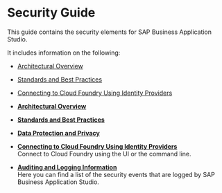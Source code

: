 <!-- loio7b2bdd5e38e64f129988b86e8e2836e3 -->

# Security Guide

This guide contains the security elements for SAP Business Application Studio.

It includes information on the following:

-   [Architectural Overview](architectural-overview-c93afb5.md)

-   [Standards and Best Practices](standards-and-best-practices-2937779.md)

-   [Connecting to Cloud Foundry Using Identity Providers](connecting-to-cloud-foundry-using-identity-providers-53dfab0.md)


-   **[Architectural Overview](architectural-overview-c93afb5.md "")**  

-   **[Standards and Best Practices](standards-and-best-practices-2937779.md "")**  

-   **[Data Protection and Privacy](data-protection-and-privacy-3ad7520.md "")**  

-   **[Connecting to Cloud Foundry Using Identity Providers](connecting-to-cloud-foundry-using-identity-providers-53dfab0.md "Connect to Cloud Foundry using the UI or the command line.")**  
Connect to Cloud Foundry using the UI or the command line.
-   **[Auditing and Logging Information](auditing-and-logging-information-9ff1a8d.md "Here you can find a list of the security events that are logged by SAP Business Application Studio.")**  
Here you can find a list of the security events that are logged by SAP Business Application Studio.

